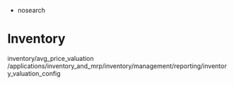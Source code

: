   - nosearch

# Inventory

<div class="toctree" data-titlesonly="">

inventory/avg\_price\_valuation
/applications/inventory\_and\_mrp/inventory/management/reporting/inventory\_valuation\_config

</div>
